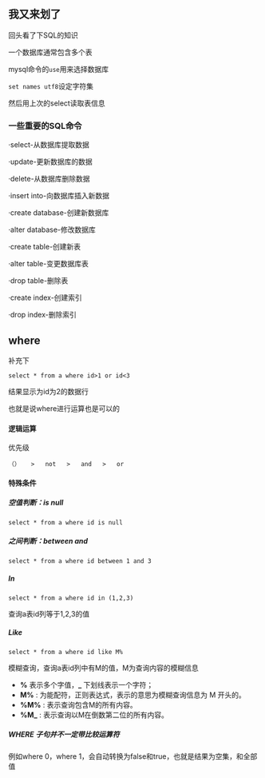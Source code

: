 ## 我又来划了

回头看了下SQL的知识

一个数据库通常包含多个表

mysql命令的`use`用来选择数据库

`set names utf8`设定字符集

然后用上次的select读取表信息

### 一些重要的SQL命令

·select-从数据库提取数据

·update-更新数据库的数据

·delete-从数据库删除数据

·insert into-向数据库插入新数据

·create database-创建新数据库

·alter database-修改数据库

·create table-创建新表

·alter table-变更数据库表

·drop table-删除表

·create index-创建索引

·drop index-删除索引

## where

补充下

`select * from a where id>1 or id<3`

结果显示为id为2的数据行

也就是说where进行运算也是可以的

#### 逻辑运算

优先级

```
（）   >   not   >   and   >   or
```

#### 特殊条件

##### 空值判断：is null

`select * from a where id is null`

##### 之间判断：between and

`select * from a where id between 1 and 3`

##### In

`select * from a where id in (1,2,3)`

查询a表id列等于1,2,3的值

##### Like

`select * from a where id like M%`

模糊查询，查询a表id列中有M的值，M为查询内容的模糊信息

- **%** 表示多个字值，**_** 下划线表示一个字符；
-  **M%** : 为能配符，正则表达式，表示的意思为模糊查询信息为 M 开头的。
-  **%M%** : 表示查询包含M的所有内容。
-  **%M_** : 表示查询以M在倒数第二位的所有内容。

#####  WHERE 子句并不一定带比较运算符 

例如where 0，where 1，会自动转换为false和true，也就是结果为空集，和全部值

